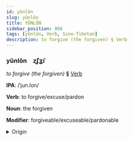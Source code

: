 ```yaml
---
id: yûnlôn
slug: yûnlôn
title: YÛNLÔN
sidebar_position: 866
tags: [yûnlôn, Verb, Sino-Tibetan]
description: to forgive (the forgiven) § Verb
---
```


### yûnlôn&emsp;<span kind="abugida">ɀ̃ʄʓ̃ı</span>

*to forgive (the forgiven)* **§** [Verb](../../tags/Verb)

**IPA**: /ˈjun.lon/

**Verb**: to forgive/excuse/pardon

**Noun**: the forgiven

**Modifier**: forgiveable/excuseable/pardonable

<details>
    <summary>Origin</summary>
    Cantonese 原諒 jyun4 loeng6 /ȷyːn.lœːŋ/<br/>
    <em>Sino-Tibetan Language Family</em>
</details>